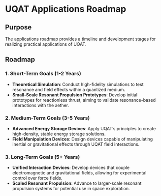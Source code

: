 # UQAT Applications Roadmap

## Purpose
The applications roadmap provides a timeline and development stages for realizing practical applications of UQAT.

## Roadmap

### 1. **Short-Term Goals (1-2 Years)**

- **Theoretical Simulation**: Conduct high-fidelity simulations to test resonance and field effects within a quantized medium.
- **Small-Scale Resonant Propulsion Prototypes**: Develop initial prototypes for reactionless thrust, aiming to validate resonance-based interactions with the aether.

### 2. **Medium-Term Goals (3-5 Years)**

- **Advanced Energy Storage Devices**: Apply UQAT’s principles to create high-density, stable energy storage solutions.
- **Field Manipulation Devices**: Design devices capable of manipulating inertial or gravitational effects through UQAT field interactions.

### 3. **Long-Term Goals (5+ Years)**

- **Unified Interaction Devices**: Develop devices that couple electromagnetic and gravitational fields, allowing for experimental control over force fields.
- **Scaled Resonant Propulsion**: Advance to larger-scale resonant propulsion systems for potential use in space exploration.
